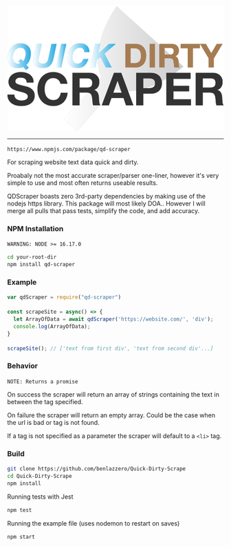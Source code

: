 <p align="center">
  <img src="https://github.com/benlazzero/Quick-Dirty-Scrape/blob/main/logo.png?raw=true">
</p>

------------------------------------
`https://www.npmjs.com/package/qd-scraper`

For scraping website text data quick and dirty.

Proabaly not the most accurate scraper/parser one-liner, however it's very simple to use and most often returns useable results.

QDScraper boasts zero 3rd-party dependencies by making use of the nodejs https library. This package will most likely DOA.. 
However I will merge all pulls that pass tests, simplify the code, and add accuracy.

### NPM Installation
`WARNING: NODE >= 16.17.0` 

```bash
cd your-root-dir
npm install qd-scraper 
```

### Example

```javascript
var qdScraper = require("qd-scraper")

const scrapeSite = async() => {
  let ArrayOfData = await qdScraper('https://website.com/', 'div');
  console.log(ArrayOfData);
}
 
scrapeSite(); // ['text from first div', 'text from second div'...]
```

### Behavior

`NOTE: Returns a promise`

On success the scraper will return an array of strings containing the text in between the tag specified.

On failure the scraper will return an empty array. Could be the case when the url is bad or tag is not found.

If a tag is not specified as a parameter the scraper will default to a `<li>` tag.

### Build 

```bash
git clone https://github.com/benlazzero/Quick-Dirty-Scrape
cd Quick-Dirty-Scrape
npm install
```

Running tests with Jest
```bash
npm test 
```

Running the example file (uses nodemon to restart on saves)
```bash
npm start
```
